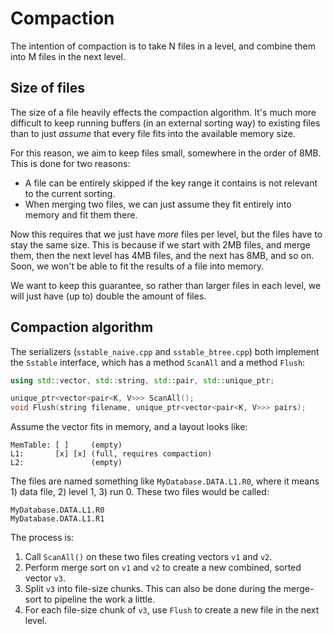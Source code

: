 # Compaction

The intention of compaction is to take N files in a level, and combine them into M files in the next level.

## Size of files

The size of a file heavily effects the compaction algorithm. It's much more difficult to keep running
buffers (in an external sorting way) to existing files than to just _assume_ that every file fits into 
the available memory size.

For this reason, we aim to keep files small, somewhere in the order of 8MB. This is done for two reasons:
  - A file can be entirely skipped if the key range it contains is not relevant to the current sorting.
  - When merging two files, we can just assume they fit entirely into memory and fit them there.

Now this requires that we just have _more_ files per level, but the files have to stay the same size.
This is because if we start with 2MB files, and merge them, then the next level has 4MB files, and the next
has 8MB, and so on. Soon, we won't be able to fit the results of a file into memory.

We want to keep this guarantee, so rather than larger files in each level, we will just have (up to) 
double the amount of files.

## Compaction algorithm

The serializers (`sstable_naive.cpp` and `sstable_btree.cpp`) both implement the `Sstable` interface, which 
has a method `ScanAll` and a method `Flush`:
```cpp
using std::vector, std::string, std::pair, std::unique_ptr;

unique_ptr<vector<pair<K, V>>> ScanAll();
void Flush(string filename, unique_ptr<vector<pair<K, V>>> pairs);
```

Assume the vector fits in memory, and a layout looks like:
```
MemTable: [ ]     (empty)
L1:       [x] [x] (full, requires compaction)
L2:               (empty)
```

The files are named something like `MyDatabase.DATA.L1.R0`, where it means 1) data file, 2) level 1, 3) run 0.
These two files would be called:
```
MyDatabase.DATA.L1.R0
MyDatabase.DATA.L1.R1
```

The process is:
1. Call `ScanAll()` on these two files creating vectors `v1` and `v2`.
2. Perform merge sort on `v1` and `v2` to create a new combined, sorted vector `v3`.
3. Split `v3` into file-size chunks. This can also be done during the merge-sort to
  pipeline the work a little.
4. For each file-size chunk of `v3`, use `Flush` to create a new file in the next level.

